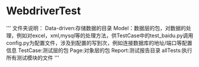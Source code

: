 # WebdriverTest
'''
文件夹说明：
Data-driven:存储数据的目录
Model：数据层的包，对数据的处理，例如对excel，xml,mysql等的处理方法，供TestCase中的test_baidu.py调用
       config.py为配置文件，涉及到配置的写到次，例如连接数据库的地址/端口等配置信息
TestCase:测试层的包
Page:对象层的包
Report:测试报告目录
allTests:执行所有测试模块的文件
'''